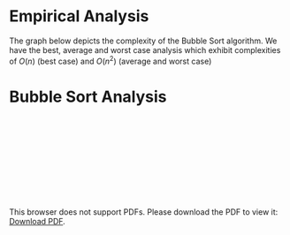 # Empirical Analysis

The graph below depicts the complexity of the Bubble Sort algorithm. 
We have the best, average and worst case analysis which exhibit 
complexities of $O(n)$ (best case) and $O(n^{2})$ (average and worst case)

# Bubble Sort Analysis

<object data="https://github.com/taylorletsoaka/EmpiricalAnalysisofAlgorithms/blob/master/python/Bubble%20Sort%20Analysis.pdf" type="application/pdf" width="700px" height="700px">
    <embed src="https://github.com/taylorletsoaka/EmpiricalAnalysisofAlgorithms/blob/master/python/Bubble%20Sort%20Analysis.pdf">
        <p>This browser does not support PDFs. Please download the PDF to view it: <a href="https://github.com/taylorletsoaka/EmpiricalAnalysisofAlgorithms/blob/master/python/Bubble%20Sort%20Analysis.pdf">Download PDF</a>.</p>
    </embed>
</object>
